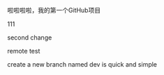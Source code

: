 啦啦啦啦，我的第一个GitHub项目

111

second change

remote test

create a new branch named dev is quick and simple